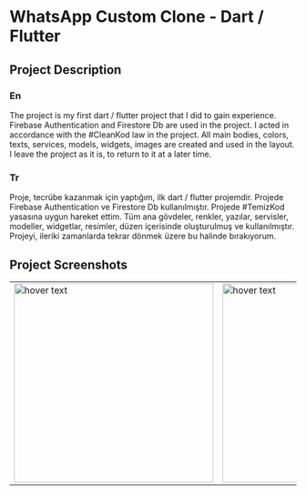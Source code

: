 # WhatsApp Custom Clone - Dart / Flutter

## Project Description
### En
The project is my first dart / flutter project that I did to gain experience. Firebase Authentication and Firestore Db are used in the project. I acted in accordance with the #CleanKod law in the project. All main bodies, colors, texts, services, models, widgets, images are created and used in the layout. I leave the project as it is, to return to it at a later time.
</br>
### Tr
Proje, tecrübe kazanmak için yaptığım, ilk dart / flutter projemdir. Projede Firebase Authentication ve Firestore Db kullanılmıştır. Projede #TemizKod yasasına uygun hareket ettim. Tüm ana gövdeler, renkler, yazılar, servisler, modeller, widgetlar, resimler, düzen içerisinde oluşturulmuş ve kullanılmıştır. Projeyi, ileriki zamanlarda tekrar dönmek üzere bu halinde bırakıyorum. 
## Project Screenshots

<table>
  <tr>
    <td><img src="https://user-images.githubusercontent.com/17275354/157511136-febe785a-2c8a-4773-ace1-cce17aa89dbc.jpg" width="350" title="hover text"></td>
    <td><img src="https://user-images.githubusercontent.com/17275354/157511136-febe785a-2c8a-4773-ace1-cce17aa89dbc.jpg" width="350" title="hover text"></td>
    <td><img src="https://user-images.githubusercontent.com/17275354/157511136-febe785a-2c8a-4773-ace1-cce17aa89dbc.jpg" width="350" title="hover text"></td>
    <td><img src="https://user-images.githubusercontent.com/17275354/157511136-febe785a-2c8a-4773-ace1-cce17aa89dbc.jpg" width="350" title="hover text"></td>
  </tr>
</table>
  
  
 

